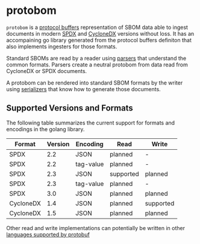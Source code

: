 # protobom

`protobom` is a [protocol buffers](https://protobuf.dev/getting-started/)
representation of SBOM data able to ingest documents in modern 
[SPDX](https://spdx.dev/) and [CycloneDX](https://cyclonedx.org/) versions
without loss. It has an accompaining go library generated from the protocol
buffers definiton that also implements ingesters for those formats.

Standard SBOMs are read by a reader using [parsers](docs/parsers.md) that
understand the common formats. Parsers create a neutral protobom from data
read from CycloneDX or SPDX documents.

A protobom can be rendered into standard SBOM formats by the writer using 
[serializers](docs/serializers.md) that know how to generate those documents.

## Supported Versions and Formats

The following table summarizes the current support for formats and encodings in
the golang library.

| Format | Version | Encoding | Read | Write |
| --- | --- | --- | --- | --- |
| SPDX | 2.2 | JSON | planned | - |
| SPDX | 2.2 | tag-value | planned | - |
| SPDX | 2.3 | JSON | supported | planned |
| SPDX | 2.3 | tag-value | planned | - |
| SPDX | 3.0 | JSON | planned | planned |
| CycloneDX | 1.4 | JSON | planned | supported |
| CycloneDX | 1.5 | JSON | planned | planned |

Other read and write implementations can potentially be written in 
other [languages supported by protobuf](https://protobuf.dev/getting-started/) 
